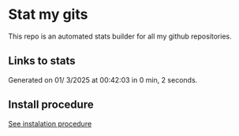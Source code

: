 # Stat my gits

This repo is an automated stats builder for all my github repositories.

## Links to stats


Generated on 01/ 3/2025 at 00:42:03 in 0 min, 2 seconds.

## Install procedure

[See instalation procedure](./src/install.md)
